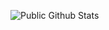 ![Public Github Stats](https://github-readme-stats.vercel.app/api?username=Pakulichev&show_icons=true&hide_border=true)
